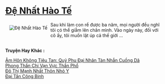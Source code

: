 <a href="https://truyentiki.com/de-nhat-hao-te.33939/" title="Đệ Nhất Hào Tế"><h1>Đệ Nhất Hào Tế</h1></a><div style="display:table"><img align="right" style="float: left; padding: 10px;" src="https://truyentiki.com/a/img/str/src/33939.jpg" alt="Đệ Nhất Hào Tế">Sau khi làm con rể được ba năm, mọi người đều nghĩ tôi có thể giẫm lên chân mình. Vào ngày này, đối với cô ấy, tôi muốn lật úp cả thế giới ...</div><p><br><b>Truyện Hay Khác :</b></p><a href="https://truyentiki.com/am-hon-khong-tieu-tan-quy-phu-dai-nhan-tan-nhan-cuong-da.33938/" alt="Âm Hôn Không Tiêu Tan: Quỷ Phu Đại Nhân Tàn Nhẫn Cuồng Dã">Âm Hôn Không Tiêu Tan: Quỷ Phu Đại Nhân Tàn Nhẫn Cuồng Dã</a><br/><a href="https://www.flickr.com/photos/188164041@N05/49974050916/" alt="Phong Thần Chi Vạn Vực Thần Phổ">Phong Thần Chi Vạn Vực Thần Phổ</a><br/><a href="https://github.com/nownovels/top500/tree/master/truyenhay/33771/" alt="Đô Thị Mạnh Nhất Thôn Nhỏ Y">Đô Thị Mạnh Nhất Thôn Nhỏ Y</a><br/><a href="https://github.com/nownovels/top500/tree/master/truyenhay/33940/" alt="Đại Tần Công Binh">Đại Tần Công Binh</a><br/>
